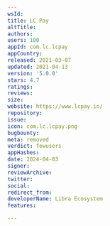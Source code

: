 ```yaml
---
wsId: 
title: LC Pay
altTitle: 
authors: 
users: 100
appId: com.lc.lcpay
appCountry: 
released: 2021-03-07
updated: 2021-04-13
version: '5.0.0'
stars: 4.7
ratings: 
reviews: 
size: 
website: https://www.lcpay.io/
repository: 
issue: 
icon: com.lc.lcpay.png
bugbounty: 
meta: removed
verdict: fewusers
appHashes: 
date: 2024-04-03
signer: 
reviewArchive: 
twitter: 
social: 
redirect_from: 
developerName: Libra Ecosystem
features: 

---
```


